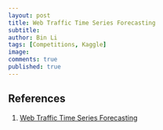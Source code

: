 ```yaml
---
layout: post
title: Web Traffic Time Series Forecasting
subtitle: 
author: Bin Li
tags: [Competitions, Kaggle]
image: 
comments: true
published: true
---
```






## References
1. [Web Traffic Time Series Forecasting](https://www.kaggle.com/c/web-traffic-time-series-forecasting/overview)